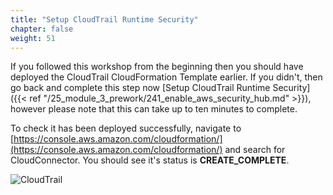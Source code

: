 ```yaml
---
title: "Setup CloudTrail Runtime Security"
chapter: false
weight: 51
---
```


If you followed this workshop from the beginning then you should have deployed the CloudTrail CloudFormation Template earlier. If you didn't, then go back and complete this step now [Setup CloudTrail Runtime Security]({{< ref "/25_module_3_prework/241_enable_aws_security_hub.md" >}}), however please note that this can take up to ten minutes to complete.

To check it has been deployed successfully, navigate to  [https://console.aws.amazon.com/cloudformation/](https://console.aws.amazon.com/cloudformation/) and search for CloudConnector. You should see it's status is **CREATE_COMPLETE**.


![CloudTrail](/images/50_module_3/image3.png "image_tooltip")
